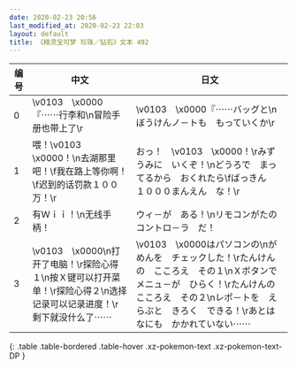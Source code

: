```yaml
---
date: 2020-02-23 20:56
last_modified_at: 2020-02-23 22:03
layout: default
title: 《精灵宝可梦 珍珠／钻石》文本 492
---
```

| 编号 | 中文 | 日文 |
| ---- | ---- | ---- |
| 0 | \v0103　\x0000『⋯⋯行李和\n冒险手册也带上了\r | \v0103　\x0000『⋯⋯バッグと\nぼうけんノ－トも　もっていくか\r |
| 1 | 喂！\v0103　\x0000！\n去湖那里吧！\f我在路上等你啊！\f迟到的话罚款１００万！\r | おっ！　\v0103　\x0000！\rみずうみに　いくぞ！\nどうろで　まってるから　おくれたら\fばっきん　１０００まんえん　な！\r |
| 2 | 有Ｗｉｉ！\n无线手柄！ | ウィ－が　ある！\nリモコンがたの　コントロ－ラ　だ！ |
| 3 | \v0103　\x0000\n打开了电脑！\r探险心得１\n按Ｘ键可以打开菜单！\r探险心得２\n选择记录可以记录进度！\r剩下就没什么了⋯⋯ | \v0103　\x0000はパソコンの\nがめんを　チェックした！\rたんけんの　こころえ　その１\nＸボタンで　メニュ－が　ひらく！\rたんけんの　こころえ　その２\nレポ－トを　えらぶと　きろく　できる！\rあとは　なにも　かかれていない⋯⋯ |
{: .table .table-bordered .table-hover .xz-pokemon-text .xz-pokemon-text-DP }